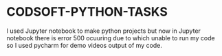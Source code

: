 # CODSOFT-PYTHON-TASKS
I used Jupyter notebook to make python projects but now in Jupyter notebook there is error 500 ocuuring due to which unable to run my code so I used pycharm for demo videos output of my code.
